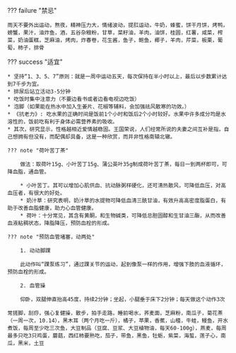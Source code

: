 
??? failure "禁忌"
    
    雨天不要外出运动，熬夜，精神压力大，情绪波动，提肛运动，牛奶，蜂蜜，饼干月饼，烤鸭，螃蟹，果汁，油炸鱼，酒，五谷杂粮粉，甘草，菜籽油，羊肉，油饼，桂圆，红薯，咸菜，榨菜，奶油蛋糕，芝麻油，烤肉，炸春卷，花生酱，鱼子，鲍鱼，椰子，羊肉，芹菜，板栗，葡萄，柿子，排骨

??? success "适宜"

    * 坚持“1、3、5、7”原则：就是一周中运动五天，每次保持在半小时以上，最后以步数累计达到7千步为宜。
    * 排尿后站立活动3-5分钟
    * 吃饭时集中注意力（不要边看书或者边看电视边吃饭）
    * 泡脚（如果能在热水中加入生姜片、花椒等辅料，会加强祛风散寒的功效。）
    * 《抗老力》: 吃水果的正确时间是饭前1个小时和饭后2个小时较好。水果中许多成分均是水溶性的，饭前吃有利于身体必需营养素的吸收。
    * 其次，研究显示，性格越相近爱情越稳固。王国荣说，人们经常所说的夫妻之间互补是指，自己想拥有但没有，而配偶却具备，这是一种欣赏，而并非性格南辕北辙。

    ??? note "荷叶苦丁茶"

        做法：取荷叶15g、小叶苦丁15g、蒲公英叶35g制成荷叶苦丁茶，每日一到两杯即可，可降血脂，通血管。

        * 小叶苦丁。其可以增加心肌供血、抗动脉粥样硬化，还可清热散风，可降低血压，对高血压者，有很大的好处。
        * 奶汁草：研究表明，奶汁草的水提物可降低血清三酰甘油，有效升高高密度脂蛋白，有助于改善血脂健康，助力心血管健康。
        * 荷叶：十分常见，其含有黄酮，和生物碱类，可降低总胆固醇和生甘油三酯，从而改善血液粘稠状态，降脂降压，预防血栓的形成。

    ??? note "预防血管堵塞，动两处"

        1. 动动脚踝

        此动作叫“踝泵练习”，通过踝关节的运动，起到像泵一样的作用，增强下肢的血液循环，预防血栓的形成。

        2. 血管操

        仰卧，双腿伸直抬高45度，持续2分钟；坐起，小腿垂于床下2分钟；每天做这个动作3次

    常搓脚，刮痧，强心复健操，散步，拍手走路，睡前喝水，荞麦面，芝麻粉，南瓜子，菊花茶（一周一次，10.14），黑木耳（两个月吃一斤），橘子，苹果，香蕉，山楂，牛蛙，鳗鱼，开水煮饭，每周至少吃三次鱼，大豆制品（豆腐、豆浆、大豆植物油，每天60-100g），燕麦，每周最多只吃3只鸡蛋，蘑菇，西红柿要熟吃，茄子，带鱼，黑鱼，牡蛎，紫菜，海蜇，莲子心，南瓜，黑米，土豆